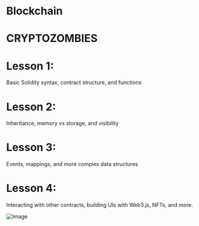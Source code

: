 # Blockchain

# CRYPTOZOMBIES 

# Lesson 1: 
Basic Solidity syntax, contract structure, and functions
# Lesson 2:
Inheritance, memory vs storage, and visibility
# Lesson 3: 
Events, mappings, and more complex data structures
# Lesson 4: 
Interacting with other contracts, building UIs with Web3.js, NFTs, and more.

![Image](https://github.com/user-attachments/assets/3a30e305-f7aa-4df4-aa61-25678cc1423a)


